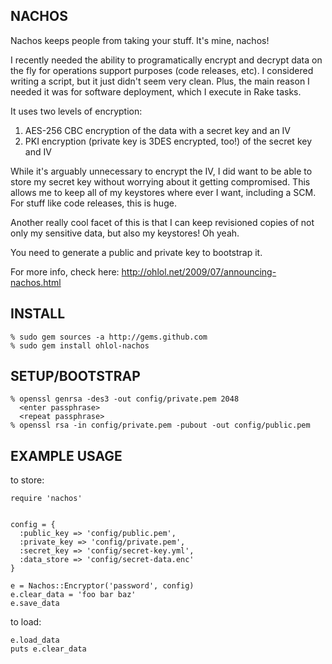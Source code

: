 NACHOS
------

Nachos keeps people from taking your stuff. It's mine, nachos!

I recently needed the ability to programatically encrypt and decrypt data on
the fly for operations support purposes (code releases, etc). I considered
writing a script, but it just didn't seem very clean. Plus, the main reason I
needed it was for software deployment, which I execute in Rake tasks.

It uses two levels of encryption:

   1. AES-256 CBC encryption of the data with a secret key and an IV
   2. PKI encryption (private key is 3DES encrypted, too!) of the secret key
and IV

While it's arguably unnecessary to encrypt the IV, I did want to be able to
store my secret key without worrying about it getting compromised. This allows
me to keep all of my keystores where ever I want, including a SCM. For stuff
like code releases, this is huge.

Another really cool facet of this is that I can keep revisioned copies of not
only my sensitive data, but also my keystores! Oh yeah.

You need to generate a public and private key to bootstrap it.

For more info, check here: http://ohlol.net/2009/07/announcing-nachos.html

INSTALL
-------

    % sudo gem sources -a http://gems.github.com
    % sudo gem install ohlol-nachos

SETUP/BOOTSTRAP
---------------

    % openssl genrsa -des3 -out config/private.pem 2048
      <enter passphrase>
      <repeat passphrase>
    % openssl rsa -in config/private.pem -pubout -out config/public.pem

EXAMPLE USAGE
-------------

to store:

    require 'nachos'
    

    config = {
      :public_key => 'config/public.pem',
      :private_key => 'config/private.pem',
      :secret_key => 'config/secret-key.yml',
      :data_store => 'config/secret-data.enc'
    }

    e = Nachos::Encryptor('password', config)
    e.clear_data = 'foo bar baz'
    e.save_data

to load:

    e.load_data
    puts e.clear_data
